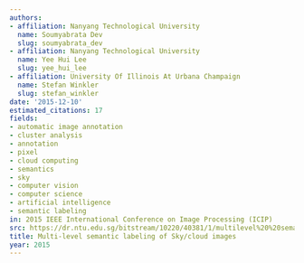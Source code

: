 ```yaml
---
authors:
- affiliation: Nanyang Technological University
  name: Soumyabrata Dev
  slug: soumyabrata_dev
- affiliation: Nanyang Technological University
  name: Yee Hui Lee
  slug: yee_hui_lee
- affiliation: University Of Illinois At Urbana Champaign
  name: Stefan Winkler
  slug: stefan_winkler
date: '2015-12-10'
estimated_citations: 17
fields:
- automatic image annotation
- cluster analysis
- annotation
- pixel
- cloud computing
- semantics
- sky
- computer vision
- computer science
- artificial intelligence
- semantic labeling
in: 2015 IEEE International Conference on Image Processing (ICIP)
src: https://dr.ntu.edu.sg/bitstream/10220/40381/1/multilevel%20%20semantic%20labelling.pdf
title: Multi-level semantic labeling of Sky/cloud images
year: 2015
---
```

